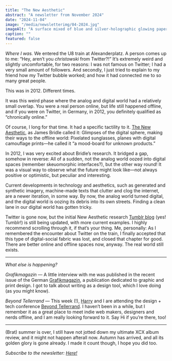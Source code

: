 ```yaml
---
title: "The New Aesthetic"
abstract: "A newsletter from November 2024"
date: "2024-11-04"
image: "/media/newsletterimg/04-2024.jpg"
imageAlt: "A surface mixed of blue and silver-holographic glowing paper"
caption: ""
featured: false
---
```


<em>Where I was.</em> We entered the U8 train at Alexanderplatz. A person comes up to me: “Hey, aren’t you <em>christowski</em> from Twitter?!” It’s extremely weird and slightly uncomfortable, for two reasons: I was not famous on Twitter; I had a very small amount of followers. And secondly, I just tried to explain to my friend how my Twitter bubble worked; and how it had connected me to so many great people.

This was in 2012. Different times.

It was this weird phase where the analog and digital world had a relatively small overlap. You were a real person online, but life still happened offline, and if you were on Twitter, in Germany, in 2012, you definitely qualified as “chronically online.”

Of course, I long for that time. It had a specific tactility to it. <a href="https://jamesbridle.com/works/the-new-aesthetic">The New Aesthetic</a>, as James Bridle called it: Glimpses of the digital sphere, making their ways to the offline world: Pixelated sunglasses, planes with digital camouflage prints—he called it “a mood-board for unknown products.”

In 2012, I was very excited about Bridle’s research. It bridged a gap, somehow in reverse: All of a sudden, not the analog world oozed into digital spaces (remember skeuomorphic interfaces?), but the other way round! It was a visual way to observe what the future might look like—not always positive or optimistic, but peculiar and interesting.

Current developments in technology and aesthetics, such as generated and synthetic imagery, machine-made texts that clutter and clog the internet, are a newer iteration, in some way. By now, the analog world turned digital, and the digital world is oozing its debris into its own streets. Finding a clean lane in our digital world has gotten tricky.

Twitter is gone now, but the initial New Aesthetic research <a href="https://new-aesthetic.tumblr.com/">Tumblr blog</a> (yes! Tumblr!) is still being updated, with more current examples. I highly recommend scrolling through it, if that’s your thing. Me, personally: As I remembered the encounter about Twitter on the train, I finally accepted that this type of digital-social fabric was lost, and closed that chapter for good. There are better online and offline spaces now, anyway. The real world still exists.

---

<em>What else is happening?</em>

<em>Grafikmagazin</em> — A little interview with me was published in the recent issue of the German <a href="/writing/posts/grafikmagazin-why-text-matters/">Grafikmagazin</a>, a publication dedicated to graphic and print design. I got to talk about writing as a design tool, which I love doing (as you might know).

<em>Beyond Tellerrand</em> — This week (!), <a href="https://www.harryfk.com">Harry</a> and I are attending the design + tech conference <a href="https://beyondtellerrand.com/">Beyond Tellerrand</a>. I haven’t been in a while, but I remember it as a great place to meet indie web makers, designers and nerds offline, and I am really looking forward to it. Say Hi if you’re there, too!

---

(Brat) summer is over, I still have not jotted down my ultimate XCX album review, and it might not happen afterall now. Autumn has arrived, and all its golden glory is gone already. I made it count though, I hope you did too.

*Subscribe to the newsletter: [Here!](/newsletter)*